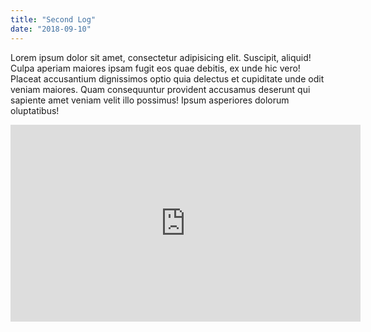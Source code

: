 ```yaml
---
title: "Second Log"
date: "2018-09-10"
---
```


Lorem ipsum dolor sit amet, consectetur adipisicing elit. Suscipit,
aliquid! Culpa aperiam maiores ipsam fugit eos quae debitis, ex unde hic
vero! Placeat accusantium dignissimos optio quia delectus et cupiditate
unde odit veniam maiores. Quam consequuntur provident accusamus deserunt
qui sapiente amet veniam velit illo possimus! Ipsum asperiores dolorum
oluptatibus!

<iframe width="560" height="315" src="https://www.youtube.com/watch?v=5GgXrJ1LjNc&start_radio=1&list=RDMM5GgXrJ1LjNc" frameborder="0" allowfullscreen></iframe>